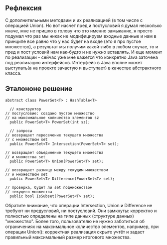 ## Рефлексия
С дополнительными методаим и их реализацией (в том числе с операцией Union). Но вот насчет пред и постусловий я думал несколько иначе, мне не пришло в голову что это именно замыкание, я просто подумал что раз мы никак не модифицируем входные данные и нам в принципе все равно что у нас будет на входе (это я про пустое множество), а результат мы получим какой-либо в любом случае, то и пред и пост условий нам как-будто и не нужно вставлять.
И еще момент по реализации - сейчас уже мне кажется что конкретно Java заточена под реализацию интерфейсов. Интерфейс в Java вполне может выступать(а на проекте зачастую и выступает) в качестве абстрактного класса.

## Эталононе решение
```
abstract class PowerSet<T> : HashTable<T>

  // конструктор
// постусловие: создано пустое множество
// на максимальное количество элементов sz
  public PowerSet<T> PowerSet(int sz); 

  // запросы
// возвращает пересечение текущего множества
// с множеством set
  public PowerSet<T> Intersection(PowerSet<T> set);

// возвращает объединение текущего множества
// и множества set
  public PowerSet<T> Union(PowerSet<T> set);

// возвращает разницу между текущим множеством
// и множеством set
  public PowerSet<T> Difference(PowerSet<T> set);

// проверка, будет ли set подмножеством
// текущего множества
  public bool IsSubset(PowerSet<T> set);
```

Обратите внимание, что операции Intersection, Union и Difference не требуют ни предусловий, ни постусловий. Они замкнуты: корректно и полностью определены на типе данных (структуре данных) "множество". Более того, пользователю не нужно заботиться об ограничениях на максимальное количество элементов, например, при операции Union(): корректная реализация скрыто учтёт и задаст правильный максимальный размер итогового множества. 
